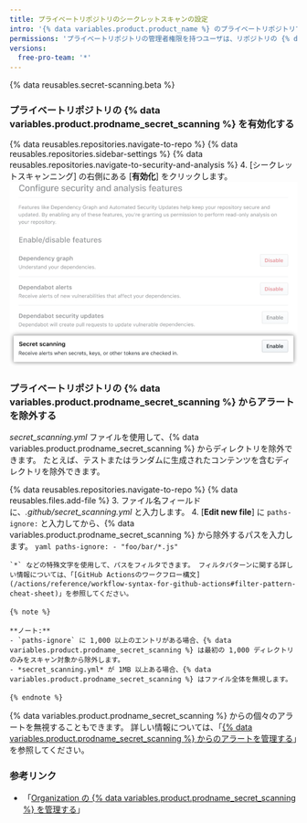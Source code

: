 ```yaml
---
title: プライベートリポジトリのシークレットスキャンの設定
intro: '{% data variables.product.product_name %} のプライベートリポジトリでのシークレットのスキャン方法を設定できます。'
permissions: 'プライベートリポジトリの管理者権限を持つユーザは、リポジトリの {% data variables.product.prodname_secret_scanning %} を有効にできます。'
versions:
  free-pro-team: '*'
---
```


{% data reusables.secret-scanning.beta %}

### プライベートリポジトリの {% data variables.product.prodname_secret_scanning %} を有効化する

{% data reusables.repositories.navigate-to-repo %}
{% data reusables.repositories.sidebar-settings %}
{% data reusables.repositories.navigate-to-security-and-analysis %}
4. [シークレットスキャンニング] の右側にある [**有効化**] をクリックします。 ![リポジトリのシークレットスキャンを有効化する](/assets/images/help/repository/enable-secret-scanning.png)

### プライベートリポジトリの {% data variables.product.prodname_secret_scanning %} からアラートを除外する

*secret_scanning.yml* ファイルを使用して、{% data variables.product.prodname_secret_scanning %} からディレクトリを除外できます。 たとえば、テストまたはランダムに生成されたコンテンツを含むディレクトリを除外できます。

{% data reusables.repositories.navigate-to-repo %}
{% data reusables.files.add-file %}
3. ファイル名フィールドに、*.github/secret_scanning.yml* と入力します。
4. [**Edit new file**] に `paths-ignore:` と入力してから、{% data variables.product.prodname_secret_scanning %} から除外するパスを入力します。
    ``` yaml
    paths-ignore:
      - "foo/bar/*.js"
    ```

    `*` などの特殊文字を使用して、パスをフィルタできます。 フィルタパターンに関する詳しい情報については、「[GitHub Actionsのワークフロー構文](/actions/reference/workflow-syntax-for-github-actions#filter-pattern-cheat-sheet)」を参照してください。

    {% note %}

    **ノート:**
    - `paths-ignore` に 1,000 以上のエントリがある場合、{% data variables.product.prodname_secret_scanning %} は最初の 1,000 ディレクトリのみをスキャン対象から除外します。
    - *secret_scanning.yml* が 1MB 以上ある場合、{% data variables.product.prodname_secret_scanning %} はファイル全体を無視します。

    {% endnote %}

{% data variables.product.prodname_secret_scanning %} からの個々のアラートを無視することもできます。 詳しい情報については、「[{% data variables.product.prodname_secret_scanning %} からのアラートを管理する](/github/administering-a-repository/managing-alerts-from-secret-scanning#managing-alerts)」を参照してください。

### 参考リンク

- 「[Organization の {% data variables.product.prodname_secret_scanning %} を管理する](/github/setting-up-and-managing-organizations-and-teams/managing-secret-scanning-for-your-organization)」
